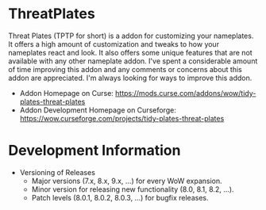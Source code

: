 # ThreatPlates
Threat Plates (TPTP for short) is a addon for customizing your nameplates. It offers a high amount of customization and tweaks
to how your nameplates react and look. It also offers some unique features that are not available with any other nameplate addon.
I've spent a considerable amount of time improving this addon and any comments or concerns about this addon are appreciated. I'm
always looking for ways to improve this addon.

- Addon Homepage on Curse: https://mods.curse.com/addons/wow/tidy-plates-threat-plates
- Addon Development Homepage on Curseforge: https://wow.curseforge.com/projects/tidy-plates-threat-plates

# Development Information
- Versioning of Releases
  - Major versions (7.x, 8.x, 9.x, ...) for every WoW expansion.
  - Minor version for releasing new functionality (8.0, 8.1, 8.2, ...).
  - Patch levels (8.0.1, 8.0.2, 8.0.3, ...) for bugfix releases.